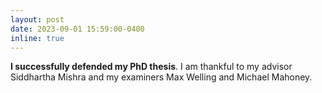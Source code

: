```yaml
---
layout: post
date: 2023-09-01 15:59:00-0400
inline: true
---
```


**I successfully defended my PhD thesis**. I am thankful to my advisor Siddhartha Mishra and my examiners Max Welling and Michael Mahoney.
